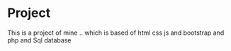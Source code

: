 # Project
This is a project of mine ..
which is based of html css js and bootstrap and php and Sql database 
